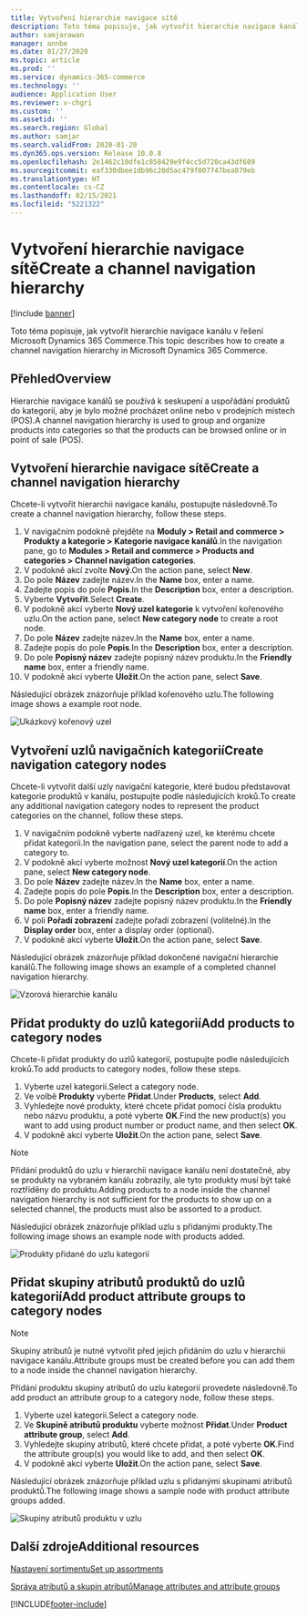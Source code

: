 ```yaml
---
title: Vytvoření hierarchie navigace sítě
description: Toto téma popisuje, jak vytvořit hierarchie navigace kanálu v řešení Microsoft Dynamics 365 Commerce.
author: samjarawan
manager: annbe
ms.date: 01/27/2020
ms.topic: article
ms.prod: ''
ms.service: dynamics-365-commerce
ms.technology: ''
audience: Application User
ms.reviewer: v-chgri
ms.custom: ''
ms.assetid: ''
ms.search.region: Global
ms.author: samjar
ms.search.validFrom: 2020-01-20
ms.dyn365.ops.version: Release 10.0.8
ms.openlocfilehash: 2e1462c10dfe1c858429e9f4cc5d720ca43df609
ms.sourcegitcommit: eaf330dbee1db96c20d5ac479f007747bea079eb
ms.translationtype: HT
ms.contentlocale: cs-CZ
ms.lasthandoff: 02/15/2021
ms.locfileid: "5221322"
---
```

# <a name="create-a-channel-navigation-hierarchy"></a><span data-ttu-id="64788-103">Vytvoření hierarchie navigace sítě</span><span class="sxs-lookup"><span data-stu-id="64788-103">Create a channel navigation hierarchy</span></span>


[!include [banner](includes/banner.md)]

<span data-ttu-id="64788-104">Toto téma popisuje, jak vytvořit hierarchie navigace kanálu v řešení Microsoft Dynamics 365 Commerce.</span><span class="sxs-lookup"><span data-stu-id="64788-104">This topic describes how to create a channel navigation hierarchy in Microsoft Dynamics 365 Commerce.</span></span>

## <a name="overview"></a><span data-ttu-id="64788-105">Přehled</span><span class="sxs-lookup"><span data-stu-id="64788-105">Overview</span></span>

<span data-ttu-id="64788-106">Hierarchie navigace kanálů se používá k seskupení a uspořádání produktů do kategorií, aby je bylo možné procházet online nebo v prodejních místech (POS).</span><span class="sxs-lookup"><span data-stu-id="64788-106">A channel navigation hierarchy is used to group and organize products into categories so that the products can be browsed online or in point of sale (POS).</span></span>

## <a name="create-a-channel-navigation-hierarchy"></a><span data-ttu-id="64788-107">Vytvoření hierarchie navigace sítě</span><span class="sxs-lookup"><span data-stu-id="64788-107">Create a channel navigation hierarchy</span></span>

<span data-ttu-id="64788-108">Chcete-li vytvořit hierarchii navigace kanálu, postupujte následovně.</span><span class="sxs-lookup"><span data-stu-id="64788-108">To create a channel navigation hierarchy, follow these steps.</span></span>

1. <span data-ttu-id="64788-109">V navigačním podokně přejděte na **Moduly \> Retail and commerce \> Produkty a kategorie \> Kategorie navigace kanálů**.</span><span class="sxs-lookup"><span data-stu-id="64788-109">In the navigation pane, go to **Modules \> Retail and commerce \> Products and categories \> Channel navigation categories**.</span></span>
1. <span data-ttu-id="64788-110">V podokně akcí zvolte **Nový**.</span><span class="sxs-lookup"><span data-stu-id="64788-110">On the action pane, select **New**.</span></span>
1. <span data-ttu-id="64788-111">Do pole **Název** zadejte název.</span><span class="sxs-lookup"><span data-stu-id="64788-111">In the **Name** box, enter a name.</span></span>
1. <span data-ttu-id="64788-112">Zadejte popis do pole **Popis**.</span><span class="sxs-lookup"><span data-stu-id="64788-112">In the **Description** box, enter a description.</span></span>
1. <span data-ttu-id="64788-113">Vyberte **Vytvořit**.</span><span class="sxs-lookup"><span data-stu-id="64788-113">Select **Create**.</span></span>
1. <span data-ttu-id="64788-114">V podokně akcí vyberte **Nový uzel kategorie** k vytvoření kořenového uzlu.</span><span class="sxs-lookup"><span data-stu-id="64788-114">On the action pane, select **New category node** to create a root node.</span></span>
1. <span data-ttu-id="64788-115">Do pole **Název** zadejte název.</span><span class="sxs-lookup"><span data-stu-id="64788-115">In the **Name** box, enter a name.</span></span>
1. <span data-ttu-id="64788-116">Zadejte popis do pole **Popis**.</span><span class="sxs-lookup"><span data-stu-id="64788-116">In the **Description** box, enter a description.</span></span>
1. <span data-ttu-id="64788-117">Do pole **Popisný název** zadejte popisný název produktu.</span><span class="sxs-lookup"><span data-stu-id="64788-117">In the **Friendly name** box, enter a friendly name.</span></span>
1. <span data-ttu-id="64788-118">V podokně akcí vyberte **Uložit**.</span><span class="sxs-lookup"><span data-stu-id="64788-118">On the action pane, select **Save**.</span></span>

<span data-ttu-id="64788-119">Následující obrázek znázorňuje příklad kořenového uzlu.</span><span class="sxs-lookup"><span data-stu-id="64788-119">The following image shows a example root node.</span></span>

![Ukázkový kořenový uzel](media/create-channel-hierarchy-1.png)

## <a name="create-navigation-category-nodes"></a><span data-ttu-id="64788-121">Vytvoření uzlů navigačních kategorií</span><span class="sxs-lookup"><span data-stu-id="64788-121">Create navigation category nodes</span></span>

<span data-ttu-id="64788-122">Chcete-li vytvořit další uzly navigační kategorie, které budou představovat kategorie produktů v kanálu, postupujte podle následujících kroků.</span><span class="sxs-lookup"><span data-stu-id="64788-122">To create any additional navigation category nodes to represent the product categories on the channel, follow these steps.</span></span>

1. <span data-ttu-id="64788-123">V navigačním podokně vyberte nadřazený uzel, ke kterému chcete přidat kategorii.</span><span class="sxs-lookup"><span data-stu-id="64788-123">In the navigation pane, select the parent node to add a category to.</span></span>
1. <span data-ttu-id="64788-124">V podokně akcí vyberte možnost **Nový uzel kategorií**.</span><span class="sxs-lookup"><span data-stu-id="64788-124">On the action pane, select **New category node**.</span></span>
1. <span data-ttu-id="64788-125">Do pole **Název** zadejte název.</span><span class="sxs-lookup"><span data-stu-id="64788-125">In the **Name** box, enter a name.</span></span>
1. <span data-ttu-id="64788-126">Zadejte popis do pole **Popis**.</span><span class="sxs-lookup"><span data-stu-id="64788-126">In the **Description** box, enter a description.</span></span>
1. <span data-ttu-id="64788-127">Do pole **Popisný název** zadejte popisný název produktu.</span><span class="sxs-lookup"><span data-stu-id="64788-127">In the **Friendly name** box, enter a friendly name.</span></span>
1. <span data-ttu-id="64788-128">V poli **Pořadí zobrazení** zadejte pořadí zobrazení (volitelné).</span><span class="sxs-lookup"><span data-stu-id="64788-128">In the **Display order** box, enter a display order (optional).</span></span>
1. <span data-ttu-id="64788-129">V podokně akcí vyberte **Uložit**.</span><span class="sxs-lookup"><span data-stu-id="64788-129">On the action pane, select **Save**.</span></span>

<span data-ttu-id="64788-130">Následující obrázek znázorňuje příklad dokončené navigační hierarchie kanálů.</span><span class="sxs-lookup"><span data-stu-id="64788-130">The following image shows an example of a completed channel navigation hierarchy.</span></span>

![Vzorová hierarchie kanálu](media/create-channel-hierarchy-2.png)

## <a name="add-products-to-category-nodes"></a><span data-ttu-id="64788-132">Přidat produkty do uzlů kategorií</span><span class="sxs-lookup"><span data-stu-id="64788-132">Add products to category nodes</span></span>

<span data-ttu-id="64788-133">Chcete-li přidat produkty do uzlů kategorií, postupujte podle následujících kroků.</span><span class="sxs-lookup"><span data-stu-id="64788-133">To add products to category nodes, follow these steps.</span></span>

1. <span data-ttu-id="64788-134">Vyberte uzel kategorií.</span><span class="sxs-lookup"><span data-stu-id="64788-134">Select a category node.</span></span>
1. <span data-ttu-id="64788-135">Ve volbě **Produkty** vyberte **Přidat**.</span><span class="sxs-lookup"><span data-stu-id="64788-135">Under **Products**, select **Add**.</span></span>
1. <span data-ttu-id="64788-136">Vyhledejte nové produkty, které chcete přidat pomocí čísla produktu nebo názvu produktu, a poté vyberte **OK**.</span><span class="sxs-lookup"><span data-stu-id="64788-136">Find the new product(s) you want to add using product number or product name, and then select **OK**.</span></span>
1. <span data-ttu-id="64788-137">V podokně akcí vyberte **Uložit**.</span><span class="sxs-lookup"><span data-stu-id="64788-137">On the action pane, select **Save**.</span></span>

> [!NOTE]
> <span data-ttu-id="64788-138">Přidání produktů do uzlu v hierarchii navigace kanálu není dostatečné, aby se produkty na vybraném kanálu zobrazily, ale tyto produkty musí být také roztříděny do produktu.</span><span class="sxs-lookup"><span data-stu-id="64788-138">Adding products to a node inside the channel navigation hierarchy is not sufficient for the products to show up on a selected channel, the products must also be assorted to a product.</span></span>

<span data-ttu-id="64788-139">Následující obrázek znázorňuje příklad uzlu s přidanými produkty.</span><span class="sxs-lookup"><span data-stu-id="64788-139">The following image shows an example node with products added.</span></span>

![Produkty přidané do uzlu kategorií](media/create-channel-hierarchy-3.png)

## <a name="add-product-attribute-groups-to-category-nodes"></a><span data-ttu-id="64788-141">Přidat skupiny atributů produktů do uzlů kategorií</span><span class="sxs-lookup"><span data-stu-id="64788-141">Add product attribute groups to category nodes</span></span>

> [!NOTE]
> <span data-ttu-id="64788-142">Skupiny atributů je nutné vytvořit před jejich přidáním do uzlu v hierarchii navigace kanálu.</span><span class="sxs-lookup"><span data-stu-id="64788-142">Attribute groups must be created before you can add them to a node inside the channel navigation hierarchy.</span></span>

<span data-ttu-id="64788-143">Přidání produktu skupiny atributů do uzlu kategorií provedete následovně.</span><span class="sxs-lookup"><span data-stu-id="64788-143">To add product an attribute group to a category node, follow these steps.</span></span>

1. <span data-ttu-id="64788-144">Vyberte uzel kategorií.</span><span class="sxs-lookup"><span data-stu-id="64788-144">Select a category node.</span></span>
1. <span data-ttu-id="64788-145">Ve **Skupině atributů produktu** vyberte možnost **Přidat**.</span><span class="sxs-lookup"><span data-stu-id="64788-145">Under **Product attribute group**, select **Add**.</span></span>
1. <span data-ttu-id="64788-146">Vyhledejte skupiny atributů, které chcete přidat, a poté vyberte **OK**.</span><span class="sxs-lookup"><span data-stu-id="64788-146">Find the attribute group(s) you would like to add, and then select **OK**.</span></span>
1. <span data-ttu-id="64788-147">V podokně akcí vyberte **Uložit**.</span><span class="sxs-lookup"><span data-stu-id="64788-147">On the action pane, select **Save**.</span></span>

<span data-ttu-id="64788-148">Následující obrázek znázorňuje příklad uzlu s přidanými skupinami atributů produktů.</span><span class="sxs-lookup"><span data-stu-id="64788-148">The following image shows a sample node with product attribute groups added.</span></span>

![Skupiny atributů produktu v uzlu](media/create-channel-hierarchy-4.png)

## <a name="additional-resources"></a><span data-ttu-id="64788-150">Další zdroje</span><span class="sxs-lookup"><span data-stu-id="64788-150">Additional resources</span></span>

[<span data-ttu-id="64788-151">Nastavení sortimentu</span><span class="sxs-lookup"><span data-stu-id="64788-151">Set up assortments</span></span>](set-up-assortments.md)

[<span data-ttu-id="64788-152">Správa atributů a skupin atributů</span><span class="sxs-lookup"><span data-stu-id="64788-152">Manage attributes and attribute groups</span></span>](attribute-attributegroups-lifecycle.md)


[!INCLUDE[footer-include](../includes/footer-banner.md)]